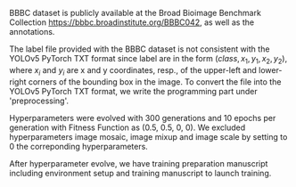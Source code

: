 BBBC dataset is publicly available at the  Broad Bioimage Benchmark Collection https://bbbc.broadinstitute.org/BBBC042, as well as the annotations.

The label file provided with the BBBC dataset is not consistent with the YOLOv5 PyTorch TXT format since label are in the form 
$(class, x_1, y_1, x_2, y_2)$, where $x_{i}$ and $y_{i}$ are x and y coordinates, resp., of the upper-left and lower-right corners of the bounding box 
in the image. To convert the file into the YOLOv5 PyTorch TXT format, we write the programming part under 'preprocessing'.

Hyperparameters were evolved with 300 generations and 10 epochs per generation with Fitness Function as (0.5, 0.5, 0, 0). We excluded hyperparameters image mosaic, image mixup and image scale by setting to 0 the correponding hyperparameters.

After hyperparameter evolve, we have training preparation manuscript including environment setup and training manuscript to launch training.
